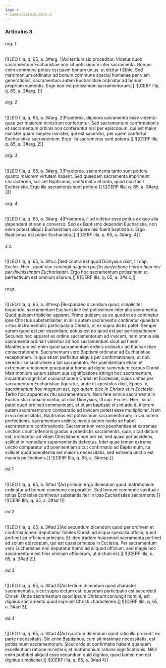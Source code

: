 ```yaml
---
tags : 
- Summa/IIIa/q.65/a.3
---
```


### Articulus 3

###### arg. 1
![[LEO IIIa, q. 65, a. 3#arg. 1|Ad tertium sic proceditur. Videtur quod sacramentum Eucharistiae non sit potissimum inter sacramenta. Bonum enim commune potius est quam bonum unius, ut dicitur I Ethic. Sed matrimonium ordinatur ad bonum commune speciei humanae per viam generationis, sacramentum autem Eucharistiae ordinatur ad bonum proprium sumentis. Ergo non est potissimum sacramentorum.]]
![[CERF IIIa, q. 65, a. 3#arg. 1]]

###### arg. 2
![[LEO IIIa, q. 65, a. 3#arg. 2|Praeterea, digniora sacramenta esse videntur quae per maiorem ministrum conferuntur. Sed sacramentum confirmationis et sacramentum ordinis non conferuntur nisi per episcopum, qui est maior minister quam simplex minister, qui est sacerdos, per quem confertur Eucharistiae sacramentum. Ergo illa sacramenta sunt potiora.]]
![[CERF IIIa, q. 65, a. 3#arg. 2]]

###### arg. 3
![[LEO IIIa, q. 65, a. 3#arg. 3|Praeterea, sacramenta tanto sunt potiora quanto maiorem virtutem habent. Sed quaedam sacramenta imprimunt characterem, scilicet Baptismus, confirmatio et ordo, quod non facit Eucharistia. Ergo illa sacramenta sunt potiora.]]
![[CERF IIIa, q. 65, a. 3#arg. 3]]

###### arg. 4
![[LEO IIIa, q. 65, a. 3#arg. 4|Praeterea, illud videtur esse potius ex quo alia dependent et non e converso. Sed ex Baptismo dependet Eucharistia, non enim potest aliquis Eucharistiam accipere nisi fuerit baptizatus. Ergo Baptismus est potior Eucharistia.]]
![[CERF IIIa, q. 65, a. 3#arg. 4]]

###### s.c.
![[LEO IIIa, q. 65, a. 3#s.c.|Sed contra est quod Dionysius dicit, III cap. Eccles. Hier., quod *non contingit aliquem perfici perfectione hierarchica nisi per divinissimam Eucharistiam*. Ergo hoc sacramentum potissimum et perfectivum est omnium aliorum.]]
![[CERF IIIa, q. 65, a. 3#s.c.]]

###### resp.
![[LEO IIIa, q. 65, a. 3#resp.|Respondeo dicendum quod, simpliciter loquendo, sacramentum Eucharistiae est potissimum inter alia sacramenta. Quod quidem tripliciter apparet. Primo quidem, ex eo quod in eo continetur ipse Christus substantialiter, in aliis autem sacramentis continetur quaedam virtus instrumentalis participata a Christo, ut ex supra dictis patet. Semper autem quod est per essentiam, potius est eo quod est per participationem. Secundo hoc apparet ex ordine sacramentorum ad invicem, nam omnia alia sacramenta ordinari videntur ad hoc sacramentum sicut ad finem. Manifestum est enim quod sacramentum ordinis ordinatur ad Eucharistiae consecrationem. Sacramentum vero Baptismi ordinatur ad Eucharistiae receptionem. In quo etiam perficitur aliquis per confirmationem, ut non vereatur se subtrahere a tali sacramento. Per poenitentiam etiam et extremam unctionem praeparatur homo ad digne sumendum corpus Christi. Matrimonium autem saltem sua significatione attingit hoc sacramentum, inquantum significat coniunctionem Christi et Ecclesiae, cuius unitas per sacramentum Eucharistiae figuratur, unde et apostolus dicit, Ephes. V, *sacramentum hoc magnum est, ego autem dico in Christo et in Ecclesia*. Tertio hoc apparet ex ritu sacramentorum. Nam fere omnia sacramenta in Eucharistia consummantur, ut dicit Dionysius, III cap. Eccles. Hier., sicut patet quod ordinati communicant, et etiam baptizati si sint adulti. Aliorum autem sacramentorum comparatio ad invicem potest esse multipliciter. Nam in via necessitatis, Baptismus est potissimum sacramentorum; in via autem perfectionis, sacramentum ordinis; medio autem modo se habet sacramentum confirmationis. Sacramentum vero poenitentiae et extremae unctionis sunt inferioris gradus a praedictis sacramentis, quia, sicut dictum est, ordinantur ad vitam Christianam non per se, sed quasi per accidens, scilicet in remedium supervenientis defectus. Inter quae tamen extrema unctio comparatur ad poenitentiam sicut confirmatio ad Baptismum, ita scilicet quod poenitentia est maioris necessitatis, sed extrema unctio est maioris perfectionis.]]
![[CERF IIIa, q. 65, a. 3#resp.]]

###### ad 1
![[LEO IIIa, q. 65, a. 3#ad 1|Ad primum ergo dicendum quod matrimonium ordinatur ad bonum commune corporaliter. Sed bonum commune spirituale totius Ecclesiae continetur substantialiter in ipso Eucharistiae sacramento.]]
![[CERF IIIa, q. 65, a. 3#ad 1]]

###### ad 2
![[LEO IIIa, q. 65, a. 3#ad 2|Ad secundum dicendum quod per ordinem et confirmationem deputantur fideles Christi ad aliqua specialia officia, quod pertinet ad officium principis. Et ideo tradere huiusmodi sacramenta pertinet ad solum episcopum, qui est quasi princeps in Ecclesia. Per sacramentum vero Eucharistiae non deputatur homo ad aliquod officium, sed magis hoc sacramentum est finis omnium officiorum, ut dictum est.]]
![[CERF IIIa, q. 65, a. 3#ad 2]]

###### ad 3
![[LEO IIIa, q. 65, a. 3#ad 3|Ad tertium dicendum quod character sacramentalis, sicut supra dictum est, quaedam participatio est sacerdotii Christi. Unde sacramentum quod ipsum Christum coniungit homini, est dignius sacramento quod imprimit Christi characterem.]]
![[CERF IIIa, q. 65, a. 3#ad 3]]

###### ad 4
![[LEO IIIa, q. 65, a. 3#ad 4|Ad quartum dicendum quod ratio illa procedit ex parte necessitatis. Sic enim Baptismus, cum sit maximae necessitatis, est potissimum sacramentorum. Sicut ordo et confirmatio habent quandam excellentiam ratione ministerii; et matrimonium ratione significationis. Nihil enim prohibet aliquid esse secundum quid dignius, quod tamen non est dignius simpliciter.]]
![[CERF IIIa, q. 65, a. 3#ad 4]]

